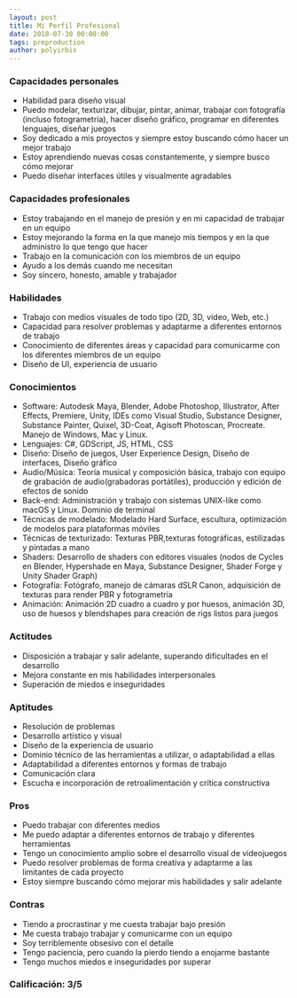 ```yaml
---
layout: post
title: Mi Perfil Profesional
date: 2018-07-30 00:00:00
tags: preproduction
author: polyirbis
---
```

### Capacidades personales
* Habilidad para diseño visual
* Puedo modelar, texturizar, dibujar, pintar, animar, trabajar con fotografía (incluso fotogrametría), hacer diseño gráfico, programar en diferentes lenguajes, diseñar juegos
* Soy dedicado a mis proyectos y siempre estoy buscando cómo hacer un mejor trabajo
* Estoy aprendiendo nuevas cosas constantemente, y siempre busco cómo mejorar
* Puedo diseñar interfaces útiles y visualmente agradables

### Capacidades profesionales
* Estoy trabajando en el manejo de presión y en mi capacidad de trabajar en un equipo
* Estoy mejorando la forma en la que manejo mis tiempos y en la que administro lo que tengo que hacer
* Trabajo en la comunicación con los miembros de un equipo
* Ayudo a los demás cuando me necesitan
* Soy sincero, honesto, amable y trabajador

### Habilidades
* Trabajo con medios visuales de todo tipo (2D, 3D, video, Web, etc.)
* Capacidad para resolver problemas y adaptarme a diferentes entornos de trabajo
* Conocimiento de diferentes áreas y capacidad para comunicarme con los diferentes miembros de un equipo
* Diseño de UI, experiencia de usuario

### Conocimientos
* Software: Autodesk Maya, Blender, Adobe Photoshop, Illustrator, After Effects, Premiere, Unity, IDEs como Visual Studio, Substance Designer, Substance Painter, Quixel, 3D-Coat, Agisoft Photoscan, Procreate. Manejo de Windows, Mac y Linux.
* Lenguajes: C#, GDScript, JS, HTML, CSS
* Diseño: Diseño de juegos, User Experience Design, Diseño de interfaces, Diseño gráfico
* Audio/Música: Teoría musical y composición básica, trabajo con equipo de grabación de audio(grabadoras portátiles), producción y edición de efectos de sonido
* Back-end: Administración y trabajo con sistemas UNIX-like como macOS y Linux. Dominio de terminal
* Técnicas de modelado: Modelado Hard Surface, escultura, optimización de modelos para plataformas móviles
* Técnicas de texturizado: Texturas PBR,texturas fotográficas, estilizadas y pintadas a mano
* Shaders: Desarrollo de shaders con editores visuales (nodos de Cycles en Blender, Hypershade en Maya, Substance Designer, Shader Forge y Unity Shader Graph)
* Fotografía: Fotógrafo, manejo de cámaras dSLR Canon, adquisición de texturas para render PBR y fotogrametría
* Animación: Animación 2D cuadro a cuadro y por huesos, animación 3D, uso de huesos y blendshapes para creación de rigs listos para juegos

### Actitudes
* Disposición a trabajar y salir adelante, superando dificultades en el desarrollo
* Mejora constante en mis habilidades interpersonales
* Superación de miedos e inseguridades

### Aptitudes
* Resolución de problemas
* Desarrollo artístico y visual
* Diseño de la experiencia de usuario
* Dominio técnico de las herramientas a utilizar, o adaptabilidad a ellas
* Adaptabilidad a diferentes entornos y formas de trabajo
* Comunicación clara
* Escucha e incorporación de retroalimentación y crítica constructiva

### Pros
* Puedo trabajar con diferentes medios 
* Me puedo adaptar a diferentes entornos de trabajo y diferentes herramientas
* Tengo un conocimiento amplio sobre el desarrollo visual de videojuegos
* Puedo resolver problemas de forma creativa y adaptarme a las limitantes de cada proyecto
* Estoy siempre buscando cómo mejorar mis habilidades y salir adelante

### Contras
* Tiendo a procrastinar y me cuesta trabajar bajo presión
* Me cuesta trabajo trabajar y comunicarme con un equipo
* Soy terriblemente obsesivo con el detalle
* Tengo paciencia, pero cuando la pierdo tiendo a enojarme bastante
* Tengo muchos miedos e inseguridades por superar

### Calificación: 3/5